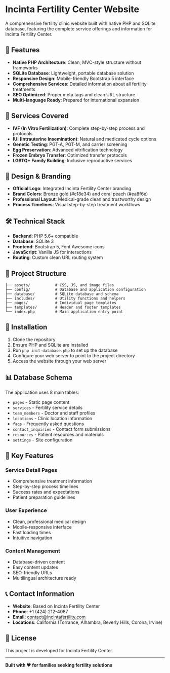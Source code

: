 # Incinta Fertility Center Website

A comprehensive fertility clinic website built with native PHP and SQLite database, featuring the complete service offerings and information for Incinta Fertility Center.

## 🌟 Features

- **Native PHP Architecture**: Clean, MVC-style structure without frameworks
- **SQLite Database**: Lightweight, portable database solution
- **Responsive Design**: Mobile-friendly Bootstrap 5 interface
- **Comprehensive Services**: Detailed information about all fertility treatments
- **SEO Optimized**: Proper meta tags and clean URL structure
- **Multi-language Ready**: Prepared for international expansion

## 🏥 Services Covered

- **IVF (In Vitro Fertilization)**: Complete step-by-step process and protocols
- **IUI (Intrauterine Insemination)**: Natural and medicated cycle options
- **Genetic Testing**: PGT-A, PGT-M, and carrier screening
- **Egg Preservation**: Advanced vitrification technology
- **Frozen Embryo Transfer**: Optimized transfer protocols
- **LGBTQ+ Family Building**: Inclusive reproductive services

## 🎨 Design & Branding

- **Official Logo**: Integrated Incinta Fertility Center branding
- **Brand Colors**: Bronze gold (#c18e34) and coral peach (#ea8f6e)
- **Professional Layout**: Medical-grade clean and trustworthy design
- **Process Timelines**: Visual step-by-step treatment workflows

## 🛠 Technical Stack

- **Backend**: PHP 5.6+ compatible
- **Database**: SQLite 3
- **Frontend**: Bootstrap 5, Font Awesome icons
- **JavaScript**: Vanilla JS for interactions
- **Routing**: Custom clean URL routing system

## 📁 Project Structure

```
├── assets/           # CSS, JS, and image files
├── config/           # Database and application configuration
├── database/         # SQLite database and schema
├── includes/         # Utility functions and helpers
├── pages/            # Individual page templates
├── templates/        # Header and footer templates
└── index.php         # Main application entry point
```

## 🚀 Installation

1. Clone the repository
2. Ensure PHP and SQLite are installed
3. Run `php init-database.php` to set up the database
4. Configure your web server to point to the project directory
5. Access the website through your web server

## 📊 Database Schema

The application uses 8 main tables:
- `pages` - Static page content
- `services` - Fertility service details
- `team_members` - Doctor and staff profiles
- `locations` - Clinic location information
- `faqs` - Frequently asked questions
- `contact_inquiries` - Contact form submissions
- `resources` - Patient resources and materials
- `settings` - Site configuration

## 🎯 Key Features

### Service Detail Pages
- Comprehensive treatment information
- Step-by-step process timelines
- Success rates and expectations
- Patient preparation guidelines

### User Experience
- Clean, professional medical design
- Mobile-responsive interface
- Fast loading times
- Intuitive navigation

### Content Management
- Database-driven content
- Easy content updates
- SEO-friendly URLs
- Multilingual architecture ready

## 📞 Contact Information

- **Website**: Based on Incinta Fertility Center
- **Phone**: +1 (424) 212-4087
- **Email**: contact@incintafertility.com
- **Locations**: California (Torrance, Alhambra, Beverly Hills, Corona, Irvine)

## 📝 License

This project is developed for Incinta Fertility Center.

---

**Built with ❤️ for families seeking fertility solutions**